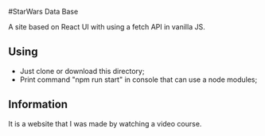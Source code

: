 #StarWars Data Base

A site based on React UI with using a fetch API in vanilla JS.

## Using

- Just clone or download this directory;
- Print command "npm run start" in console that can use a node modules;

## Information

It is a website that I was made by watching a video course. 
